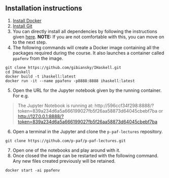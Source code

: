 ## Installation instructions
1. [Install Docker](https://docs.docker.com/install/)
2. [Install Git](https://git-scm.com/downloads)
3. You can directly install all dependencies by following the instructions given [here](https://github.com/gibiansky/IHaskell/#installation). **NOTE:** If you are not comfortable with this, you can move on to the next step.
4. The following commands will create a Docker image containing all the packages required during the course. It also launches a container called `ppafenv` from the image.
```
git clone https://github.com/gibiansky/IHaskell.git
cd IHaskell
docker build -t ihaskell:latest
docker run -it --name ppafenv -p8888:8888 ihaskell:latest
```
5. Open the URL for the Jupyter notebook given by the running container. For e.g.
> The Jupyter Notebook is running at:
> http://596ccf34f298:8888/?token=839a234d6a5a666199027fb5f26aa58873d64045cbebf7ba
> or http://127.0.0.1:8888/?token=839a234d6a5a666199027fb5f26aa58873d64045cbebf7ba
6. Open a terminal in the Jupyter and clone the `p-paf-lectures` repository.
```
git clone https://github.com/p-paf/p-paf-lectures.git
```
7. Open one of the notebooks and play around with it.
8. Once closed the image can be restarted with the following command. Any new files created previously will be retained.
```
docker start -ai ppafenv
```

